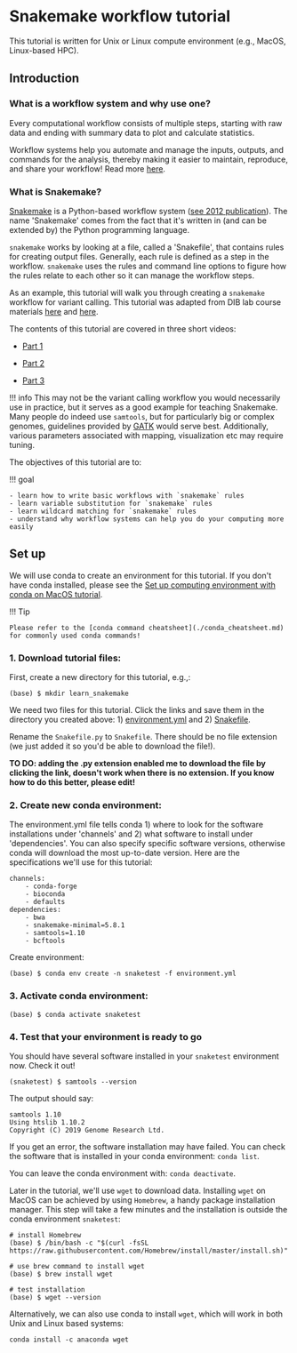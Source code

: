 # Snakemake workflow tutorial

This tutorial is written for Unix or Linux compute environment (e.g., MacOS, Linux-based HPC).

## Introduction

### What is a workflow system and why use one?

Every computational workflow consists of multiple steps, starting with raw data and ending with summary data to plot and calculate statistics.

Workflow systems help you automate and manage the inputs, outputs, and commands for the analysis, thereby making it easier to maintain, reproduce, and share your workflow! Read more [here](https://www.nature.com/articles/d41586-019-02619-z).

### What is Snakemake?

[Snakemake](https://snakemake.readthedocs.io/en/stable/) is a Python-based workflow system ([see 2012 publication](https://academic.oup.com/bioinformatics/article/28/19/2520/290322)). The name 'Snakemake' comes from the fact that it's written in (and can be extended by) the Python programming language.

`snakemake` works by looking at a file, called a 'Snakefile', that contains rules for creating output files. Generally, each rule is defined as a step in the workflow. `snakemake` uses the rules and command line options to figure how the rules relate to each other so it can manage the workflow steps.

As an example, this tutorial will walk you through creating a `snakemake` workflow for variant calling. This tutorial was adapted from DIB lab course materials [here](https://github.com/ngs-docs/2020-GGG298) and [here](https://github.com/ngs-docs/2020-GGG201b-lab).

The contents of this tutorial are covered in three short videos:

- [Part 1](https://video.ucdavis.edu/media/snakemake+intro%2C+try+2/0_843yn8pn/166161802)

- [Part 2](https://video.ucdavis.edu/media/snakemake+intro+2+try+1/0_t1dpuzly)

- [Part 3](https://video.ucdavis.edu/media/snakemake+intro+3+try+1/0_gwnss4kq)

!!! info
    This may not be the variant calling workflow you would necessarily use in practice, but it serves as a good example for teaching Snakemake. Many people do indeed use `samtools`, but for particularly big or complex genomes, guidelines provided by  [GATK](https://gatk.broadinstitute.org/hc/en-us) would serve best. Additionally, various parameters associated with mapping, visualization etc may require tuning. 

The objectives of this tutorial are to:

!!! goal

    - learn how to write basic workflows with `snakemake` rules
    - learn variable substitution for `snakemake` rules
    - learn wildcard matching for `snakemake` rules
    - understand why workflow systems can help you do your computing more easily

## Set up

We will use conda to create an environment for this tutorial. If you don't have conda installed, please see the [Set up computing environment with conda on MacOS tutorial](../install_conda_tutorial.md).

!!! Tip

    Please refer to the [conda command cheatsheet](./conda_cheatsheet.md) for commonly used conda commands!

### 1. Download tutorial files:

First, create a new directory for this tutorial, e.g.,:
```
(base) $ mkdir learn_snakemake
```

We need two files for this tutorial. Click the links and save them in the directory you created above: 1) [environment.yml](./snakemake_tutorial_docs/environment.yml) and 2) [Snakefile](./snakemake_tutorial_docs/Snakefile.py).

Rename the `Snakefile.py` to `Snakefile`. There should be no file extension (we just added it so you'd be able to download the file!).

**TO DO: adding the .py extension enabled me to download the file by clicking the link, doesn't work when there is no extension. If you know how to do this better, please edit!**

### 2. Create new conda environment:

The environment.yml file tells conda 1) where to look for the software installations under 'channels' and 2) what software to install under 'dependencies'. You can also specify specific software versions, otherwise conda will download the most up-to-date version. Here are the specifications we'll use for this tutorial:
```
channels:
    - conda-forge
    - bioconda
    - defaults
dependencies:
    - bwa
    - snakemake-minimal=5.8.1
    - samtools=1.10
    - bcftools
```

Create environment:
```
(base) $ conda env create -n snaketest -f environment.yml
```

### 3. Activate conda environment:

```
(base) $ conda activate snaketest
```

### 4. Test that your environment is ready to go

You should have several software installed in your `snaketest` environment now. Check it out!
```
(snaketest) $ samtools --version
```
The output should say:
```
samtools 1.10
Using htslib 1.10.2
Copyright (C) 2019 Genome Research Ltd.
```

If you get an error, the software installation may have failed. You can check the software that is installed in your conda environment: `conda list`.

You can leave the conda environment with: `conda deactivate`.

Later in the tutorial, we'll use `wget` to download data. Installing `wget` on MacOS can be achieved by using `Homebrew`, a handy package installation manager. This step will take a few minutes and the installation is outside the conda environment `snaketest`:

```
# install Homebrew
(base) $ /bin/bash -c "$(curl -fsSL https://raw.githubusercontent.com/Homebrew/install/master/install.sh)"

# use brew command to install wget
(base) $ brew install wget

# test installation
(base) $ wget --version
```
Alternatively, we can also use conda to install `wget`, which will work in both Unix and Linux based systems:

```
conda install -c anaconda wget
```
